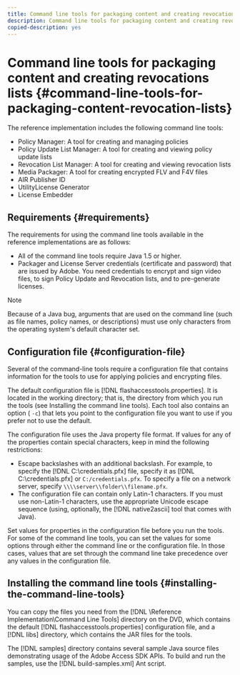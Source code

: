 ```yaml
---
title: Command line tools for packaging content and creating revocations lists 
description: Command line tools for packaging content and creating revocations lists 
copied-description: yes
---
```


# Command line tools for packaging content and creating revocations lists {#command-line-tools-for-packaging-content-revocation-lists}

The reference implementation includes the following command line tools:

* Policy Manager: A tool for creating and managing policies 
* Policy Update List Manager: A tool for creating and viewing policy update lists 
* Revocation List Manager: A tool for creating and viewing revocation lists 
* Media Packager: A tool for creating encrypted FLV and F4V files 
* AIR Publisher ID 
* UtilityLicense Generator 
* License Embedder

## Requirements {#requirements}

The requirements for using the command line tools available in the reference implementations are as follows:

* All of the command line tools require Java 1.5 or higher. 
* Packager and License Server credentials (certificate and password) that are issued by Adobe. You need credentials to encrypt and sign video files, to sign Policy Update and Revocation lists, and to pre-generate licenses.

>[!NOTE]
>
>Because of a Java bug, arguments that are used on the command line (such as file names, policy names, or descriptions) must use only characters from the operating system's default character set.

## Configuration file {#configuration-file}

Several of the command-line tools require a configuration file that contains information for the tools to use for applying policies and encrypting files.

The default configuration file is [!DNL flashaccesstools.properties]. It is located in the working directory; that is, the directory from which you run the tools (see Installing the command line tools). Each tool also contains an option ( `-c`) that lets you point to the configuration file you want to use if you prefer not to use the default.

The configuration file uses the Java property file format. If values for any of the properties contain special characters, keep in mind the following restrictions:

* Escape backslashes with an additional backslash. For example, to specify the [!DNL C:\credentials.pfx] file, specify it as [!DNL C:\\credentials.pfx] or `C:/credentials.pfx`. To specify a file on a network server, specify `\\\\server\\folder\\filename.pfx`. 
* The configuration file can contain only Latin-1 characters. If you must use non-Latin-1 characters, use the appropriate Unicode escape sequence (using, optionally, the [!DNL native2ascii] tool that comes with Java).

Set values for properties in the configuration file before you run the tools. For some of the command line tools, you can set the values for some options through either the command line or the configuration file. In those cases, values that are set through the command line take precedence over any values in the configuration file.

## Installing the command line tools  {#installing-the-command-line-tools}

You can copy the files you need from the [!DNL \Reference Implementation\Command Line Tools] directory on the DVD, which contains the default [!DNL flashaccesstools.properties] configuration file, and a [!DNL libs] directory, which contains the JAR files for the tools.

The [!DNL samples] directory contains several sample Java source files demonstrating usage of the Adobe Access SDK APIs. To build and run the samples, use the [!DNL build-samples.xml] Ant script. 